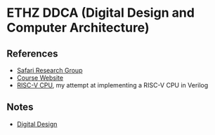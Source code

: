 # ETHZ DDCA (Digital Design and Computer Architecture)

## References

- [Safari Research Group](htttps://safari.ethz.ch)
- [Course Website](https://safari.ethz.ch/digitaltechnik/)
- [RISC-V CPU](https://github.com/flavian112/riscv_cpu), my attempt at implementing a RISC-V CPU in Verilog

## Notes

- [Digital Design](notes/digital_design.md)
